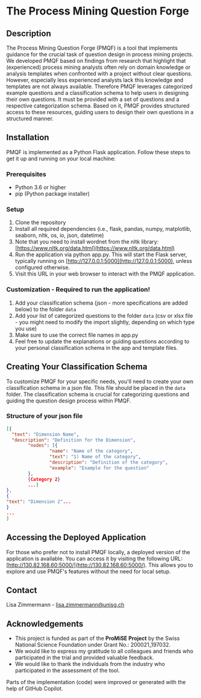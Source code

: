 # The Process Mining Question Forge

## Description
The Process Mining Question Forge (PMQF) is a tool that implements guidance for the crucial task of question design in process mining projects. We developed PMQF based on findings from research that highlight that (experienced) process mining analysts often rely on domain knowledge or analysis templates when confronted with a project without clear questions. However, especially less experienced analysts lack this knowledge and templates are not always available. Therefore PMQF leverages categorized example questions and a classification schema to help users in designing their own questions. It must be provided with a set of questions and a respective categorization schema. Based on it, PMQF provides structured access to these resources, guiding users to design their own questions in a structured manner.

## Installation
PMQF is implemented as a Python Flask application. Follow these steps to get it up and running on your local machine:

### Prerequisites
- Python 3.6 or higher
- pip (Python package installer)

### Setup
1. Clone the repository
2. Install all required dependencies (i.e., flask, pandas, numpy, matplotlib, seaborn, nltk, os, io, json, datetime)
3. Note that you need to install wordnet from the nltk library:  [https://www.nltk.org/data.html](https://www.nltk.org/data.html)
4. Run the application via python app.py. This will start the Flask server, typically running on [http://127.0.0.1:5000](http://127.0.0.1:5000), unless configured otherwise.
5. Visit this URL in your web browser to interact with the PMQF application.

### Customization - Required to run the application!
1. Add your classification schema (json - more specifications are added below) to the folder `data`
2. Add your list of categorized questions to the folder `data` (csv or xlsx file - you might need to modify the import slightly, depending on which type you use)
3. Make sure to use the correct file names in app.py
4. Feel free to update the explanations or guiding questions according to your personal classification schema in the app and template files. 

## Creating Your Classification Schema
To customize PMQF for your specific needs, you'll need to create your own classification schema in a json file. This file should be placed in the `data` folder. The classification schema is crucial for categorizing questions and guiding the question design process within PMQF.

### Structure of your json file
```json
[{
  "text": "Dimension Name",
  "description": "Definition for the Dimension",
        "nodes": [{
                "name": "Name of the category",
                "text": "1) Name of the category",
                "description": "Definition of the category",
                "example": "Example for the question"           
        },
        {Category 2}
        ...]
},
{
"text": "Dimension 2"...
}
...
]
```


## Accessing the Deployed Application
For those who prefer not to install PMQF locally, a deployed version of the application is available. You can access it by visiting the following URL: [http://130.82.168.60:5000/](http://130.82.168.60:5000/). This allows you to explore and use PMQF's features without the need for local setup.

 
## Contact
Lisa Zimmermann - lisa.zimmermann@unisg.ch

## Acknowledgements
- This project is funded as part of the **ProMiSE Project** by the Swiss National Science Foundation under Grant No.: 200021_197032.
- We would like to express my gratitude to all colleagues and friends who participated in the trial and provided valuable feedback.
- We would like to thank the individuals from the industry who participated in the assessment of the tool.

Parts of the implementation (code) were improved or generated with the help of GitHub Copilot. 

